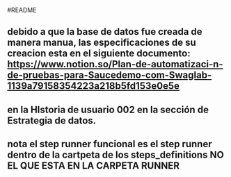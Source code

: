 #README
## debido a que la base de datos fue creada de manera manua, las especificaciones de su creacion esta en el siguiente documento: https://www.notion.so/Plan-de-automatizaci-n-de-pruebas-para-Saucedemo-com-Swaglab-1139a79158354223a218b5fd153e0e5e
## en la HIstoria de usuario 002 en la sección de Estrategia de datos.
## nota el step runner funcional es el step runner dentro de la cartpeta de los steps_definitions NO EL QUE ESTA EN LA CARPETA RUNNER

